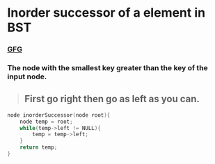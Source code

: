 # Inorder successor of a element in BST

### [GFG](https://www.geeksforgeeks.org/inorder-successor-in-binary-search-tree/)

### The node with the **smallest key greater than the key** of the input node. 

> ## First go right then go as left as you can.

```c
node inorderSuccessor(node root){
    node temp = root;
    while(temp->left != NULL){
        temp = temp->left;
    }   
    return temp;
}
```